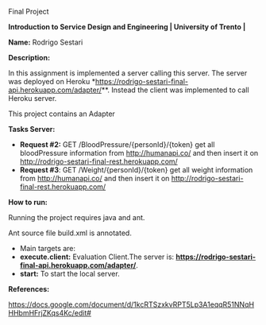 Final Project

**Introduction to Service Design and Engineering | University of Trento |** 

**Name:** Rodrigo Sestari

**Description:**

In this assignment is implemented a server calling this server. 
The server was deployed on Heroku *https://rodrigo-sestari-final-api.herokuapp.com/adapter/**.
Instead the client was implemented to call Heroku server. 

This project contains an Adapter




**Tasks Server:**



* **Request #2:** GET /BloodPressure/{personId}/{token} get all bloodPressure information from http://humanapi.co/ and then insert it on http://rodrigo-sestari-final-rest.herokuapp.com/
* **Request #3**: GET /Weight/{personId}/{token} get all weight information from http://humanapi.co/ and then insert it on http://rodrigo-sestari-final-rest.herokuapp.com/ 




**How to run:**

Running the project requires java and ant.

Ant source file build.xml is annotated. 
* Main targets are:
* **execute.client:** Evaluation Client.The server is: **https://rodrigo-sestari-final-api.herokuapp.com/adapter/**. 
* **start:** To start the local server.






**References:**

https://docs.google.com/document/d/1kcRTSzxkvRPT5Lp3A1eqqR51NNqHHHbmHFrjZKqs4Kc/edit#

